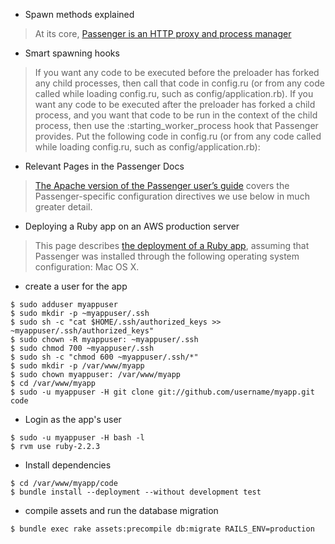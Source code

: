 * Spawn methods explained
> At its core, [Passenger is an HTTP proxy and process manager](https://www.phusionpassenger.com/library/indepth/ruby/spawn_methods/)

* Smart spawning hooks
> If you want any code to be executed before the preloader has forked any child processes, then call that code in config.ru (or from any code called while loading config.ru, such as config/application.rb).
If you want any code to be executed after the preloader has forked a child process, and you want that code to be run in the context of the child process, then use the :starting_worker_process hook that Passenger provides. Put the following code in config.ru (or from any code called while loading config.ru, such as config/application.rb):

* Relevant Pages in the Passenger Docs
> [The Apache version of the Passenger user’s guide](http://www.modrails.com/documentation/Users%20guide%20Apache.html) covers the Passenger-specific configuration directives we use below in much greater detail.

* Deploying a Ruby app on an AWS production server
> This page describes [the deployment of a Ruby app](https://www.phusionpassenger.com/library/walkthroughs/deploy/ruby/aws/apache/oss/osx/deploy_app.html), assuming that Passenger was installed through the following operating system configuration: Mac OS X. 

* create a user for the app
```shell
$ sudo adduser myappuser
$ sudo mkdir -p ~myappuser/.ssh
$ sudo sh -c "cat $HOME/.ssh/authorized_keys >> ~myappuser/.ssh/authorized_keys"
$ sudo chown -R myappuser: ~myappuser/.ssh
$ sudo chmod 700 ~myappuser/.ssh
$ sudo sh -c "chmod 600 ~myappuser/.ssh/*"
$ sudo mkdir -p /var/www/myapp
$ sudo chown myappuser: /var/www/myapp
$ cd /var/www/myapp
$ sudo -u myappuser -H git clone git://github.com/username/myapp.git code
```
* Login as the app's user
```shell
$ sudo -u myappuser -H bash -l
$ rvm use ruby-2.2.3
```
* Install dependencies
```shell
$ cd /var/www/myapp/code
$ bundle install --deployment --without development test
```

* compile assets and run the database migration
```shell
$ bundle exec rake assets:precompile db:migrate RAILS_ENV=production
```
